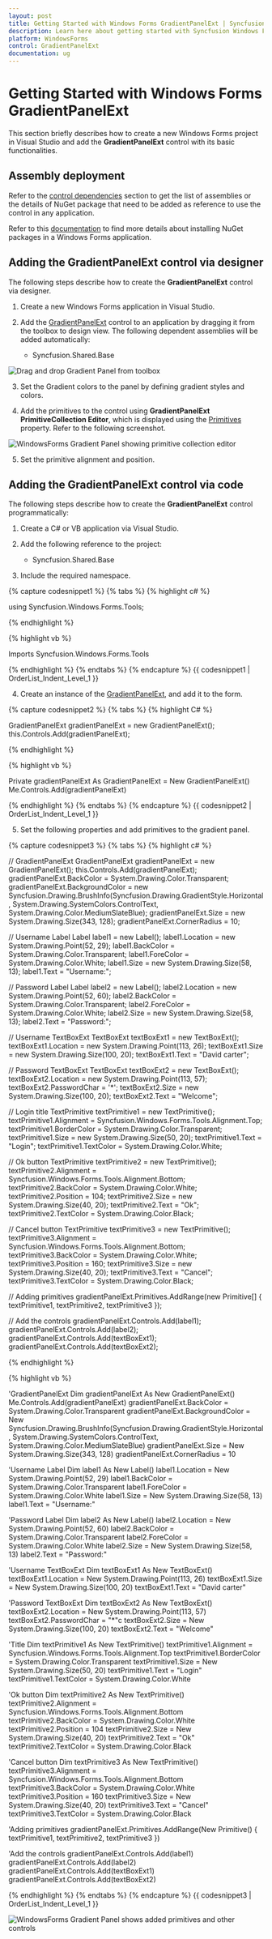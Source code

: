 ```yaml
---
layout: post
title: Getting Started with Windows Forms GradientPanelExt | Syncfusion
description: Learn here about getting started with Syncfusion Windows Forms GradientPanelExt control, its elements, and more details.
platform: WindowsForms
control: GradientPanelExt
documentation: ug
---
```


# Getting Started with Windows Forms GradientPanelExt

This section briefly describes how to create a new Windows Forms project in Visual Studio and add the **GradientPanelExt** control with its basic functionalities.

## Assembly deployment

Refer to the [control dependencies](https://help.syncfusion.com/windowsforms/control-dependencies#gradientpanelext) section to get the list of assemblies or the details of NuGet package that need to be added as reference to use the control in any application.

Refer to this [documentation](https://help.syncfusion.com/windowsforms/installation/install-nuget-packages) to find more details about installing NuGet packages in a Windows Forms application.

## Adding the GradientPanelExt control via designer

The following steps describe how to create the **GradientPanelExt** control via designer.

1. Create a new Windows Forms application in Visual Studio.

2. Add the [GradientPanelExt](https://help.syncfusion.com/cr/windowsforms/Syncfusion.Windows.Forms.Tools.GradientPanelExt.html) control to an application by dragging it from the toolbox to design view. The following dependent assemblies will be added automatically:

    * Syncfusion.Shared.Base

![Drag and drop Gradient Panel from toolbox](gradient-panel_images/windowsforms-gradient-panel-toolbox.png)

3. Set the Gradient colors to the panel by defining gradient styles and colors.

4. Add the primitives to the control using **GradientPanelExt PrimitiveCollection Editor**, which is displayed using the [Primitives](https://help.syncfusion.com/cr/windowsforms/Syncfusion.Windows.Forms.Tools.GradientPanelExt.html#Syncfusion_Windows_Forms_Tools_GradientPanelExt_Primitives) property. Refer to the following screenshot.

![WindowsForms Gradient Panel showing primitive collection editor](gradient-panel_images/windowsforms-gradient-panel-collection-editor.png)

5. Set the primitive alignment and position.

## Adding the GradientPanelExt control via code

The following steps describe how to create the **GradientPanelExt** control programmatically:

1. Create a C# or VB application via Visual Studio.

2. Add the following reference to the project:

    * Syncfusion.Shared.Base

3. Include the required namespace.

{% capture codesnippet1 %}
{% tabs %}
{% highlight c# %}

using Syncfusion.Windows.Forms.Tools;

{% endhighlight %}

{% highlight vb %}

Imports Syncfusion.Windows.Forms.Tools

{% endhighlight %}
{% endtabs %}
{% endcapture %}
{{ codesnippet1 | OrderList_Indent_Level_1 }}

4. Create an instance of the [GradientPanelExt](https://help.syncfusion.com/cr/windowsforms/Syncfusion.Windows.Forms.Tools.GradientPanelExt.html), and add it to the form.

{% capture codesnippet2 %}
{% tabs %}
{% highlight C# %}

GradientPanelExt gradientPanelExt = new GradientPanelExt();
this.Controls.Add(gradientPanelExt);

{% endhighlight %}

{% highlight vb %}

Private gradientPanelExt As GradientPanelExt = New GradientPanelExt()
Me.Controls.Add(gradientPanelExt)

{% endhighlight %}
{% endtabs %}
{% endcapture %}
{{ codesnippet2 | OrderList_Indent_Level_1 }}

5. Set the following properties and add primitives to the gradient panel.

{% capture codesnippet3 %}
{% tabs %}
{% highlight c# %}

// GradientPanelExt
GradientPanelExt gradientPanelExt = new GradientPanelExt();
this.Controls.Add(gradientPanelExt);
gradientPanelExt.BackColor = System.Drawing.Color.Transparent;
gradientPanelExt.BackgroundColor = new Syncfusion.Drawing.BrushInfo(Syncfusion.Drawing.GradientStyle.Horizontal, System.Drawing.SystemColors.ControlText, System.Drawing.Color.MediumSlateBlue);
gradientPanelExt.Size = new System.Drawing.Size(343, 128);
gradientPanelExt.CornerRadius = 10;

// Username Label
Label label1 = new Label();
label1.Location = new System.Drawing.Point(52, 29);
label1.BackColor = System.Drawing.Color.Transparent;
label1.ForeColor = System.Drawing.Color.White;
label1.Size = new System.Drawing.Size(58, 13);
label1.Text = "Username:";

// Password Label
Label label2 = new Label();
label2.Location = new System.Drawing.Point(52, 60);
label2.BackColor = System.Drawing.Color.Transparent;
label2.ForeColor = System.Drawing.Color.White;
label2.Size = new System.Drawing.Size(58, 13);
label2.Text = "Password:";

// Username TextBoxExt
TextBoxExt textBoxExt1 = new TextBoxExt();
textBoxExt1.Location = new System.Drawing.Point(113, 26);
textBoxExt1.Size = new System.Drawing.Size(100, 20);
textBoxExt1.Text = "David carter";

// Password TextBoxExt
TextBoxExt textBoxExt2 = new TextBoxExt();
textBoxExt2.Location = new System.Drawing.Point(113, 57);
textBoxExt2.PasswordChar = '*';
textBoxExt2.Size = new System.Drawing.Size(100, 20);
textBoxExt2.Text = "Welcome";

// Login title
TextPrimitive textPrimitive1 = new TextPrimitive();
textPrimitive1.Alignment = Syncfusion.Windows.Forms.Tools.Alignment.Top;
textPrimitive1.BorderColor = System.Drawing.Color.Transparent;
textPrimitive1.Size = new System.Drawing.Size(50, 20);
textPrimitive1.Text = "Login";
textPrimitive1.TextColor = System.Drawing.Color.White;

// Ok button
TextPrimitive textPrimitive2 = new TextPrimitive();
textPrimitive2.Alignment = Syncfusion.Windows.Forms.Tools.Alignment.Bottom;
textPrimitive2.BackColor = System.Drawing.Color.White;
textPrimitive2.Position = 104;
textPrimitive2.Size = new System.Drawing.Size(40, 20);
textPrimitive2.Text = "Ok";
textPrimitive2.TextColor = System.Drawing.Color.Black;
            
// Cancel button
TextPrimitive textPrimitive3 = new TextPrimitive();
textPrimitive3.Alignment = Syncfusion.Windows.Forms.Tools.Alignment.Bottom;
textPrimitive3.BackColor = System.Drawing.Color.White;
textPrimitive3.Position = 160;
textPrimitive3.Size = new System.Drawing.Size(40, 20);
textPrimitive3.Text = "Cancel";
textPrimitive3.TextColor = System.Drawing.Color.Black;

// Adding primitives
gradientPanelExt.Primitives.AddRange(new Primitive[] { textPrimitive1, textPrimitive2, textPrimitive3 });

// Add the controls
gradientPanelExt.Controls.Add(label1);
gradientPanelExt.Controls.Add(label2);
gradientPanelExt.Controls.Add(textBoxExt1);
gradientPanelExt.Controls.Add(textBoxExt2);

{% endhighlight %}

{% highlight vb %}

'GradientPanelExt
Dim gradientPanelExt As New GradientPanelExt()
Me.Controls.Add(gradientPanelExt)
gradientPanelExt.BackColor = System.Drawing.Color.Transparent
gradientPanelExt.BackgroundColor = New Syncfusion.Drawing.BrushInfo(Syncfusion.Drawing.GradientStyle.Horizontal, System.Drawing.SystemColors.ControlText, System.Drawing.Color.MediumSlateBlue)
gradientPanelExt.Size = New System.Drawing.Size(343, 128)
gradientPanelExt.CornerRadius = 10

'Username Label
Dim label1 As New Label()
label1.Location = New System.Drawing.Point(52, 29)
label1.BackColor = System.Drawing.Color.Transparent
label1.ForeColor = System.Drawing.Color.White
label1.Size = New System.Drawing.Size(58, 13)
label1.Text = "Username:"

'Password Label
Dim label2 As New Label()
label2.Location = New System.Drawing.Point(52, 60)
label2.BackColor = System.Drawing.Color.Transparent
label2.ForeColor = System.Drawing.Color.White
label2.Size = New System.Drawing.Size(58, 13)
label2.Text = "Password:"

'Username TextBoxExt
Dim textBoxExt1 As New TextBoxExt()
textBoxExt1.Location = New System.Drawing.Point(113, 26)
textBoxExt1.Size = New System.Drawing.Size(100, 20)
textBoxExt1.Text = "David carter"

'Password TextBoxExt
Dim textBoxExt2 As New TextBoxExt()
textBoxExt2.Location = New System.Drawing.Point(113, 57)
textBoxExt2.PasswordChar = "*"c
textBoxExt2.Size = New System.Drawing.Size(100, 20)
textBoxExt2.Text = "Welcome"

'Title
Dim textPrimitive1 As New TextPrimitive()
textPrimitive1.Alignment = Syncfusion.Windows.Forms.Tools.Alignment.Top
textPrimitive1.BorderColor = System.Drawing.Color.Transparent
textPrimitive1.Size = New System.Drawing.Size(50, 20)
textPrimitive1.Text = "Login"
textPrimitive1.TextColor = System.Drawing.Color.White

'Ok button
Dim textPrimitive2 As New TextPrimitive()
textPrimitive2.Alignment = Syncfusion.Windows.Forms.Tools.Alignment.Bottom
textPrimitive2.BackColor = System.Drawing.Color.White
textPrimitive2.Position = 104
textPrimitive2.Size = New System.Drawing.Size(40, 20)
textPrimitive2.Text = "Ok"
textPrimitive2.TextColor = System.Drawing.Color.Black

'Cancel button
Dim textPrimitive3 As New TextPrimitive()
textPrimitive3.Alignment = Syncfusion.Windows.Forms.Tools.Alignment.Bottom
textPrimitive3.BackColor = System.Drawing.Color.White
textPrimitive3.Position = 160
textPrimitive3.Size = New System.Drawing.Size(40, 20)
textPrimitive3.Text = "Cancel"
textPrimitive3.TextColor = System.Drawing.Color.Black

'Adding primitives
gradientPanelExt.Primitives.AddRange(New Primitive() { textPrimitive1, textPrimitive2, textPrimitive3 })

'Add the controls
gradientPanelExt.Controls.Add(label1)
gradientPanelExt.Controls.Add(label2)
gradientPanelExt.Controls.Add(textBoxExt1)
gradientPanelExt.Controls.Add(textBoxExt2)

{% endhighlight %}
{% endtabs %}
{% endcapture %}
{{ codesnippet3 | OrderList_Indent_Level_1 }}

![WindowsForms Gradient Panel shows added primitives and other controls](gradient-panel_images/windowsforms-gradient-panel-addcontrols.png)
